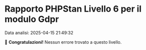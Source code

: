 # Rapporto PHPStan Livello 6 per il modulo Gdpr

Data analisi: 2025-04-15 21:49:32

🎉 **Congratulazioni!** Nessun errore trovato a questo livello.
